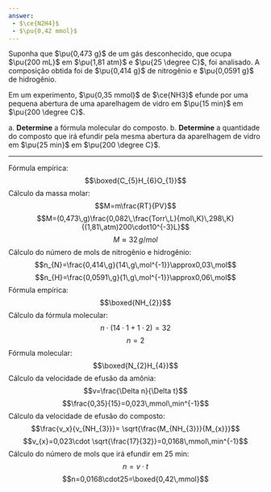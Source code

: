 ```yaml
---
answer:
 - $\ce{N2H4}$
 - $\pu{0,42 mmol}$
---
```


Suponha que $\pu{0,473 g}$ de um gás desconhecido, que ocupa $\pu{200 mL}$ em $\pu{1,81 atm}$ e $\pu{25 \degree C}$, foi analisado. A composição obtida foi de $\pu{0,414 g}$ de nitrogênio e $\pu{0,0591 g}$ de hidrogênio. 

Em um experimento, $\pu{0,35 mmol}$ de $\ce{NH3}$ efunde por uma pequena abertura de uma aparelhagem de vidro em $\pu{15 min}$ em $\pu{200 \degree C}$.

a. **Determine** a fórmula molecular do composto.
b. **Determine** a quantidade do composto que irá efundir pela mesma abertura da aparelhagem de vidro em $\pu{25 min}$ em $\pu{200 \degree C}$.


---

Fórmula empírica:
$$\boxed{C_{5}H_{6}O_{1}}$$
Cálculo da massa molar:
$$M=m\frac{RT}{PV}$$
$$M=(0,473\,g)\frac{0,082\,\frac{Torr\,L}{mol\,K}\,298\,K}{(1,81\,atm)200\cdot10^{-3}L}$$
$$M\approx32\,g/mol$$
Cálculo do número de mols de nitrogênio e hidrogênio:
$$n_{N}=\frac{0,414\,g}{14\,g\,mol^{-1}}\approx0,03\,mol$$
$$n_{H}=\frac{0,0591\,g}{1\,g\,mol^{-1}}\approx0,06\,mol$$
Fórmula empírica:
$$\boxed{NH_{2}}$$
Cálculo da fórmula molecular:
$$n \cdot(14\cdot1+1\cdot2)=32$$
$$n=2$$
Fórmula molecular:
$$\boxed{N_{2}H_{4}}$$
Cálculo da velocidade de efusão da amônia:
$$v=\frac{\Delta n}{\Delta t}$$
$$\frac{0,35}{15}=0,023\,mmol\,min^{-1}$$
Cálculo da velocidade de efusão do composto:
$$\frac{v_x}{v_{NH_{3}}}= \sqrt{\frac{M_{NH_{3}}}{M_{x}}}$$
$$v_{x}=0,023\cdot \sqrt{\frac{17}{32}}=0,0168\,mmol\,min^{-1}$$
Cálculo do número de mols que irá efundir em 25 min:
$$n=v \cdot t$$
$$n=0,0168\cdot25=\boxed{0,42\,mmol}$$

